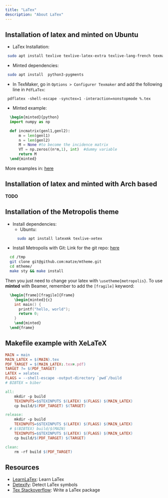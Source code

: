 ```yaml
---
title: "LaTex"
description: "About LaTex"
---
```


## Installation of latex and minted on Ubuntu

* LaTex Installation:
```sh
 sudo apt install texlive texlive-latex-extra texlive-lang-french texmaker
```

* Minted dependencies:
```sh
 sudo apt install  python3-pygments
```

* In TexMaker, go in `Options > Configurer Texmaker` and add the following line
in `PdfLaTex`:
```
 pdflatex -shell-escape -synctex=1 -interaction=nonstopmode %.tex
```

* Minted example:
```latex
  \begin{minted}{python}
  import numpy as np

  def incmatrix(genl1,genl2):
      m = len(genl1)
      n = len(genl2)
      M = None #to become the incidence matrix
      VT = np.zeros((n*m,1), int)  #dummy variable
      return M
  \end{minted}
```
More examples in: [here](https://www.overleaf.com/learn/latex/Code_Highlighting_with_minted)

## Installation of latex and minted with Arch based

__TODO__

## Installation of the Metropolis theme 

* Install dependencies:
  * Ubuntu:
  ```sh
    sudo apt install latexmk texlive-xetex
  ```
* Install Metropolis with Git:
Link for the git repo: [here](https://github.com/matze/mtheme)
```sh
  cd /tmp
  git clone git@github.com:matze/mtheme.git
  cd mtheme/
  make sty && make install
```

Then you just need to change your latex with `\usetheme{metropolis}`.
To use __minted__ with Beamer, remember to add the `[fragile]` keyword:

```latex
  \begin{frame}[fragile]{Frame}
    \begin{minted}{c}
    int main() {
      printf("hello, world");
      return 0;
    }
    \end{minted}
  \end{frame}
```

## Makefile example with XeLaTeX

```Makefile
MAIN = main
MAIN_LATEX = $(MAIN).tex
PDF_TARGET = $(MAIN_LATEX:.tex=.pdf)
TARGET ?= $(PDF_TARGET)
LATEX = xelatex
FLAGS = --shell-escape -output-directory `pwd`/build
# BIBTEX = biber

all:
	mkdir -p build
	TEXINPUTS=$$TEXINPUTS $(LATEX) $(FLAGS) $(MAIN_LATEX)
	cp build/$(PDF_TARGET) $(TARGET)

release:
	mkdir -p build
	TEXINPUTS=$$TEXINPUTS $(LATEX) $(FLAGS) $(MAIN_LATEX)
  # $(BIBTEX) build/$(MAIN)
	TEXINPUTS=$$TEXINPUTS $(LATEX) $(FLAGS) $(MAIN_LATEX)
	cp build/$(PDF_TARGET) $(TARGET)

clean:
	rm -rf build $(PDF_TARGET)

```

## Resources

 * [LearnLaTex](https://www.learnlatex.org/en/): Learn LaTex
 * [Detexify](http://detexify.kirelabs.org/classify.html): Detect LaTex symbols
 * [Tex Stackoverflow](https://tex.stackexchange.com/questions/34175/how-do-i-create-a-latex-package): Write a LaTex package
